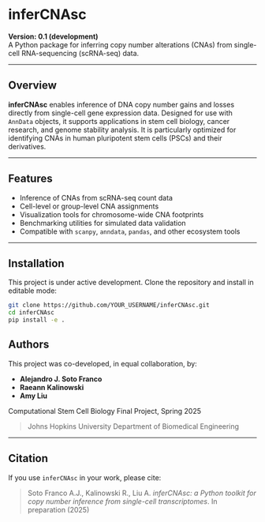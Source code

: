 # inferCNAsc

**Version: 0.1 (development)**  
A Python package for inferring copy number alterations (CNAs) from single-cell RNA-sequencing (scRNA-seq) data.

---

## Overview

**inferCNAsc** enables inference of DNA copy number gains and losses directly from single-cell gene expression data. Designed for use with `AnnData` objects, it supports applications in stem cell biology, cancer research, and genome stability analysis. It is particularly optimized for identifying CNAs in human pluripotent stem cells (PSCs) and their derivatives.

---

## Features

- Inference of CNAs from scRNA-seq count data
- Cell-level or group-level CNA assignments
- Visualization tools for chromosome-wide CNA footprints
- Benchmarking utilities for simulated data validation
- Compatible with `scanpy`, `anndata`, `pandas`, and other ecosystem tools

---

## Installation

This project is under active development. Clone the repository and install in editable mode:

```bash
git clone https://github.com/YOUR_USERNAME/inferCNAsc.git
cd inferCNAsc
pip install -e .
```

## Authors

This project was co-developed, in equal collaboration, by:

- **Alejandro J. Soto Franco**
- **Raeann Kalinowski**
- **Amy Liu**

Computational Stem Cell Biology Final Project, Spring 2025

> Johns Hopkins University Department of Biomedical Engineering

---

## Citation

If you use `inferCNAsc` in your work, please cite:

> Soto Franco A.J., Kalinowski R., Liu A. *inferCNAsc: a Python toolkit for copy number inference from single-cell transcriptomes*. In preparation (2025)
